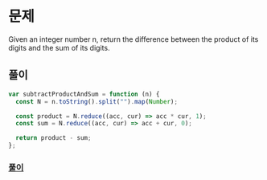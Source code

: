# 문제

Given an integer number n, return the difference between the product of its digits and the sum of its digits.

## 풀이

```javascript
var subtractProductAndSum = function (n) {
  const N = n.toString().split("").map(Number);

  const product = N.reduce((acc, cur) => acc * cur, 1);
  const sum = N.reduce((acc, cur) => acc + cur, 0);

  return product - sum;
};
```

### [풀이](https://leetcode.com/submissions/detail/644572552/)
